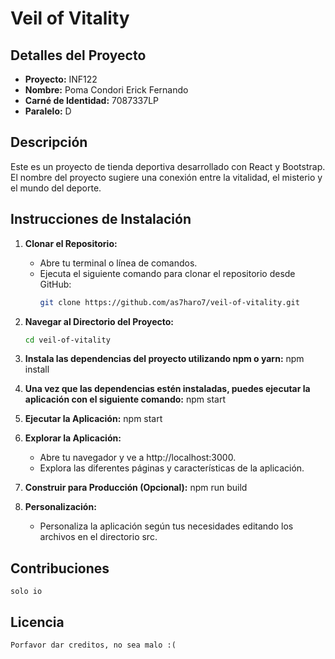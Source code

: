 # Veil of Vitality

## Detalles del Proyecto
- **Proyecto:** INF122
- **Nombre:** Poma Condori Erick Fernando
- **Carné de Identidad:** 7087337LP
- **Paralelo:** D

## Descripción
Este es un proyecto de tienda deportiva desarrollado con React y Bootstrap. El nombre del proyecto sugiere una conexión entre la vitalidad, el misterio y el mundo del deporte.

## Instrucciones de Instalación

1. **Clonar el Repositorio:**
   - Abre tu terminal o línea de comandos.
   - Ejecuta el siguiente comando para clonar el repositorio desde GitHub:
     ```bash
     git clone https://github.com/as7haro7/veil-of-vitality.git
     ```

2. **Navegar al Directorio del Proyecto:**
   ```bash
   cd veil-of-vitality

3. **Instala las dependencias del proyecto utilizando npm o yarn:**
    npm install


4. **Una vez que las dependencias estén instaladas, puedes ejecutar la aplicación con el siguiente comando:**
   npm start

5. **Ejecutar la Aplicación:**
    npm start


6. **Explorar la Aplicación:**
    - Abre tu navegador y ve a http://localhost:3000.
    - Explora las diferentes páginas y características de la aplicación.

7. **Construir para Producción (Opcional):**
    npm run build
  

8. **Personalización:**
    - Personaliza la aplicación según tus necesidades editando los archivos en el directorio src.

## Contribuciones
    solo io

## Licencia
    Porfavor dar creditos, no sea malo :(




